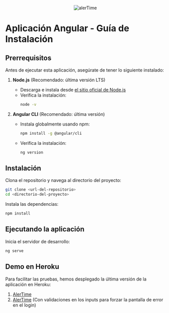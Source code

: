 <p align="center">
  <img src="https://github.com/user-attachments/assets/da944ba0-b226-4238-b483-12bd755c6cd4" alt="alerTime">
</p>

# Aplicación Angular - Guía de Instalación

## Prerrequisitos
Antes de ejecutar esta aplicación, asegúrate de tener lo siguiente instalado:

1. **Node.js** (Recomendado: última versión LTS)
   - Descarga e instala desde [el sitio oficial de Node.js](https://nodejs.org/)
   - Verifica la instalación:
     ```sh
     node -v
     ```

2. **Angular CLI** (Recomendado: última versión)
   - Instala globalmente usando npm:
     ```sh
     npm install -g @angular/cli
     ```
   - Verifica la instalación:
     ```sh
     ng version
     ```

## Instalación
Clona el repositorio y navega al directorio del proyecto:

```sh
git clone <url-del-repositorio>
cd <directorio-del-proyecto>
```

Instala las dependencias:

```sh
npm install
```

## Ejecutando la aplicación
Inicia el servidor de desarrollo:

```sh
ng serve
```

## Demo en Heroku
Para facilitar las pruebas, hemos desplegado la última versión de la aplicación en Heroku:

1. [AlerTime](https://alertime-b4e9d800837f.herokuapp.com)
2. [AlerTime](https://alertime-b4e9d800837f.herokuapp.com/functional-login) (Con validaciones en los inputs para forzar la pantalla de error en el login)